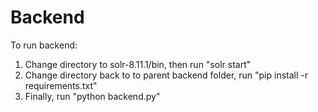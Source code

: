 # Backend

To run backend:
1. Change directory to solr-8.11.1/bin, then run "solr start"
2. Change directory back to to parent backend folder, run "pip install -r requirements.txt"
3. Finally, run "python backend.py"